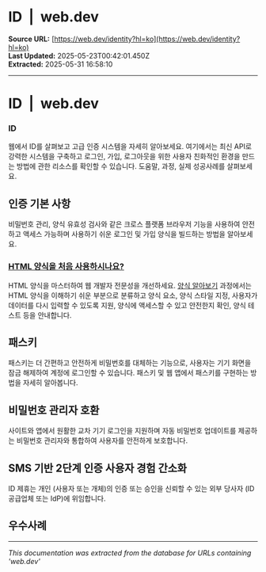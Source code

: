 # ID  |  web.dev

**Source URL:** [https://web.dev/identity?hl=ko](https://web.dev/identity?hl=ko)  
**Last Updated:** 2025-05-23T00:42:01.450Z  
**Extracted:** 2025-05-31 16:58:10

---

# ID  |  web.dev

### ID

웹에서 ID를 살펴보고 고급 인증 시스템을 자세히 알아보세요. 여기에서는 최신 API로 강력한 시스템을 구축하고 로그인, 가입, 로그아웃을 위한 사용자 친화적인 환경을 만드는 방법에 관한 리소스를 확인할 수 있습니다. 도움말, 과정, 실제 성공사례를 살펴보세요.

## 인증 기본 사항

비밀번호 관리, 양식 유효성 검사와 같은 크로스 플랫폼 브라우저 기능을 사용하여 안전하고 액세스 가능하며 사용하기 쉬운 로그인 및 가입 양식을 빌드하는 방법을 알아보세요.

### [HTML 양식을 처음 사용하시나요?](https://web.dev/learn/forms?hl=ko)

HTML 양식을 마스터하여 웹 개발자 전문성을 개선하세요. [양식 알아보기](https://web.dev/learn/forms?hl=ko) 과정에서는 HTML 양식을 이해하기 쉬운 부분으로 분류하고 양식 요소, 양식 스타일 지정, 사용자가 데이터를 다시 입력할 수 있도록 지원, 양식에 액세스할 수 있고 안전한지 확인, 양식 테스트 등을 안내합니다.

## 패스키

패스키는 더 간편하고 안전하게 비밀번호를 대체하는 기능으로, 사용자는 기기 화면을 잠금 해제하여 계정에 로그인할 수 있습니다. 패스키 및 웹 앱에서 패스키를 구현하는 방법을 자세히 알아봅니다.

## 비밀번호 관리자 호환

사이트와 앱에서 원활한 교차 기기 로그인을 지원하며 자동 비밀번호 업데이트를 제공하는 비밀번호 관리자와 통합하여 사용자를 안전하게 보호합니다.

## SMS 기반 2단계 인증 사용자 경험 간소화

ID 제휴는 개인 (사용자 또는 개체)의 인증 또는 승인을 신뢰할 수 있는 외부 당사자 (ID 공급업체 또는 IdP)에 위임합니다.

## 우수사례

---

*This documentation was extracted from the database for URLs containing 'web.dev'*
